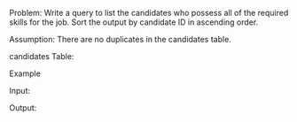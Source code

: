 Problem:
Write a query to list the candidates who possess all of the required skills for the job. Sort the output by candidate ID in ascending order.

Assumption:
There are no duplicates in the candidates table.

candidates Table:


Example

Input:

Output:
